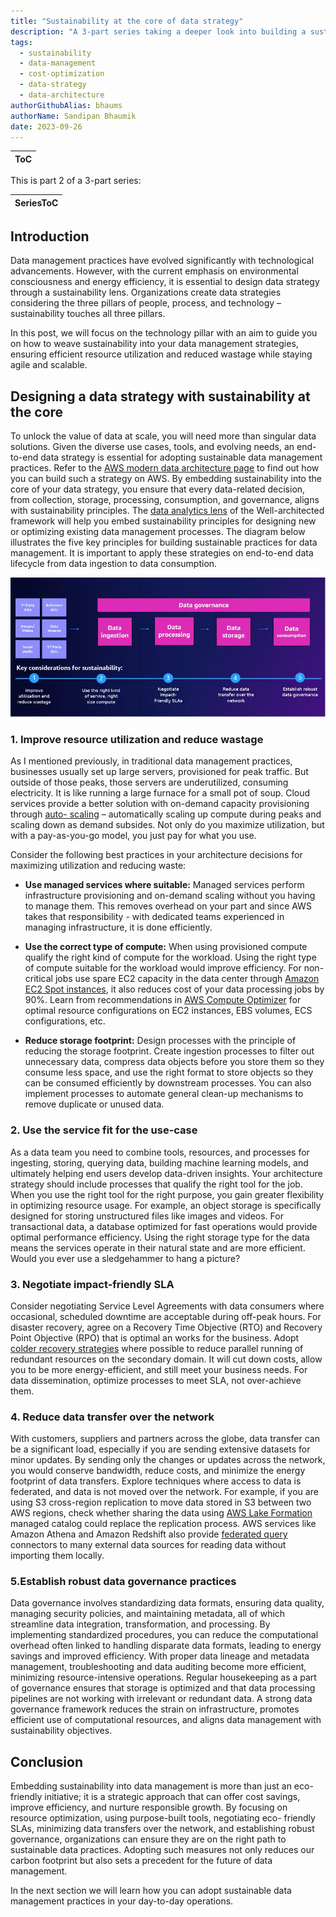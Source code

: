 ```yaml
---
title: "Sustainability at the core of data strategy"
description: "A 3-part series taking a deeper look into building a sustainable data management practice. This post talks about designing a data strategy that implements technology and deploys workloads with sustainability as a core principle."
tags:
  - sustainability
  - data-management
  - cost-optimization
  - data-strategy
  - data-architecture
authorGithubAlias: bhaums
authorName: Sandipan Bhaumik
date: 2023-09-26
---
```

|ToC|
|---|

This is part 2 of a 3-part series:

| SeriesToC |
|-----------|

## Introduction

Data management practices have evolved significantly with technological advancements. However, with the current emphasis on environmental consciousness and energy efficiency, it is essential to design data strategy through a sustainability lens. Organizations create data strategies considering the three pillars of people, process, and technology – sustainability touches all three pillars.

In this post, we will focus on the technology pillar with an aim to guide you on how to weave sustainability into your data management strategies, ensuring efficient resource utilization and reduced wastage while staying agile and scalable.

## Designing a data strategy with sustainability at the core

To unlock the value of data at scale, you will need more than singular data solutions. Given the
diverse use cases, tools, and evolving needs, an end-to-end data strategy is essential for
adopting sustainable data management practices. Refer to the [AWS modern data architecture
page](https://aws.amazon.com/big-data/datalakes-and-analytics/modern-data-architecture?sc_channel=el&sc_campaign=costwave&sc_content=sustainable-data-management-practice&sc_geo=mult&sc_country=mult&sc_outcome=acq) to find out how you can build such a strategy on AWS. By embedding sustainability into
the core of your data strategy, you ensure that every data-related decision, from collection,
storage, processing, consumption, and governance, aligns with sustainability principles. The
[data analytics lens](https://docs.aws.amazon.com/wellarchitected/latest/analytics-lens/sustainability.html?sc_channel=el&sc_campaign=costwave&sc_content=sustainable-data-management-practice&sc_geo=mult&sc_country=mult&sc_outcome=acq) of the Well-architected framework will help you embed sustainability
principles for designing new or optimizing existing data management processes.
The diagram below illustrates the five key principles for building sustainable practices for data
management. It is important to apply these strategies on end-to-end data lifecycle from data
ingestion to data consumption.

![five key principles for building sustainable practices for data management](./images/five-key-principles-for-building-sustainable-data-management.webp)

### 1. Improve resource utilization and reduce wastage

As I mentioned previously, in traditional data management practices, businesses usually set up
large servers, provisioned for peak traffic. But outside of those peaks, those servers are
underutilized, consuming electricity. It is like running a large furnace for a small pot of soup.
Cloud services provide a better solution with on-demand capacity provisioning through [auto-
scaling](https://aws.amazon.com/ec2/autoscaling?sc_channel=el&sc_campaign=costwave&sc_content=sustainable-data-management-practice&sc_geo=mult&sc_country=mult&sc_outcome=acq) – automatically scaling up compute during peaks and scaling down as demand subsides. Not only do you maximize utilization, but with a pay-as-you-go model, you just pay for what you use.

Consider the following best practices in your architecture decisions for maximizing utilization
and reducing waste:

- **Use managed services where suitable:** Managed services perform infrastructure provisioning and on-demand scaling without you having to manage them. This removes overhead on your part and since AWS takes that responsibility - with dedicated teams experienced in managing infrastructure, it is done efficiently.

- **Use the correct type of compute:** When using provisioned compute qualify the right kind of compute for the workload. Using the right type of compute suitable for the workload would improve efficiency. For non-critical jobs use spare EC2 capacity in the data center through [Amazon EC2 Spot instances](https://aws.amazon.com/ec2/spot/getting-started?sc_channel=el&sc_campaign=costwave&sc_content=sustainable-data-management-practice&sc_geo=mult&sc_country=mult&sc_outcome=acq), it also reduces cost of your data processing jobs by 90%. Learn from recommendations in [AWS Compute Optimizer](https://aws.amazon.com/compute-optimizer/getting-started?sc_channel=el&sc_campaign=costwave&sc_content=sustainable-data-management-practice&sc_geo=mult&sc_country=mult&sc_outcome=acq) for optimal resource configurations on EC2 instances, EBS volumes, ECS configurations, etc.

- **Reduce storage footprint:** Design processes with the principle of reducing the storage footprint. Create ingestion processes to filter out unnecessary data, compress data objects before you store them so they consume less space, and use the right format to store objects so they can be consumed efficiently by downstream processes. You can also implement processes to automate general clean-up mechanisms to remove duplicate or unused data.

### 2. Use the service fit for the use-case

As a data team you need to combine tools, resources, and processes for ingesting, storing, querying data, building machine learning models, and ultimately helping end users develop data-driven insights. Your architecture strategy should include processes that qualify the right tool for the job. When you use the right tool for the right purpose, you gain greater flexibility in optimizing resource usage. For example, an object storage is specifically designed for storing unstructured files like images and videos. For transactional data, a database optimized for fast operations would provide optimal performance efficiency. Using the right storage type for the data means the services operate in their natural state and are more efficient. Would you ever use a sledgehammer to hang a picture?

### 3. Negotiate impact-friendly SLA

Consider negotiating Service Level Agreements with data consumers where occasional, scheduled downtime are acceptable during off-peak hours. For disaster recovery, agree on a Recovery Time Objective (RTO) and Recovery Point Objective (RPO) that is optimal an works for the business. Adopt [colder recovery strategies](https://docs.aws.amazon.com/whitepapers/latest/disaster-recovery-workloads-on-aws/disaster-recovery-options-in-the-cloud.html?sc_channel=el&sc_campaign=costwave&sc_content=sustainable-data-management-practice&sc_geo=mult&sc_country=mult&sc_outcome=acq) where possible to reduce parallel running of redundant resources on the secondary domain. It will cut down costs, allow you to be more energy-efficient, and still meet your business needs. For data dissemination, optimize processes to meet SLA, not over-achieve them.

### 4. Reduce data transfer over the network

With customers, suppliers and partners across the globe, data transfer can be a significant load, especially if you are sending extensive datasets for minor updates. By sending only the changes or updates across the network, you would conserve bandwidth, reduce costs, and minimize the energy footprint of data transfers. Explore techniques where access to data is federated, and data is not moved over the network. For example, if you are using S3 cross-region replication to move data stored in S3 between two AWS regions, check whether sharing the data using [AWS Lake Formation](https://aws.amazon.com/blogs/big-data/integral-ad-science-secures-self-service-data-lake-using-aws-lake-formation?sc_channel=el&sc_campaign=costwave&sc_content=sustainable-data-management-practice&sc_geo=mult&sc_country=mult&sc_outcome=acq) managed catalog could replace the replication process. AWS services like Amazon Athena and Amazon Redshift also provide [federated query](https://docs.aws.amazon.com/athena/latest/ug/connect-to-a-data-source.html?sc_channel=el&sc_campaign=costwave&sc_content=sustainable-data-management-practice&sc_geo=mult&sc_country=mult&sc_outcome=acq) connectors to many external data sources for reading data without importing them locally.

### 5.Establish robust data governance practices

Data governance involves standardizing data formats, ensuring data quality, managing security policies, and maintaining metadata, all of which streamline data integration, transformation, and processing. By implementing standardized procedures, you can reduce the computational overhead often linked to handling disparate data formats, leading to energy savings and improved efficiency. With proper data lineage and metadata management, troubleshooting and data auditing become more efficient, minimizing resource-intensive operations. Regular housekeeping as a part of governance ensures that storage is optimized and that data processing pipelines are not working with irrelevant or redundant data. A strong data governance framework reduces the strain on infrastructure, promotes efficient use of computational resources, and aligns data management with sustainability objectives.

## Conclusion

Embedding sustainability into data management is more than just an eco-friendly initiative; it is a strategic approach that can offer cost savings, improve efficiency, and nurture responsible growth. By focusing on resource optimization, using purpose-built tools, negotiating eco- friendly SLAs, minimizing data transfers over the network, and establishing robust governance, organizations can ensure they are on the right path to sustainable data practices. Adopting such measures not only reduces our carbon footprint but also sets a precedent for the future of data management.

In the next section we will learn how you can adopt sustainable data management practices in your day-to-day operations.

